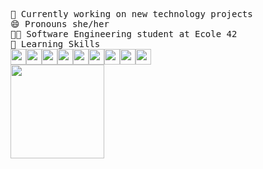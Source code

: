 <pre>
🔭 Currently working on new technology projects
😄 Pronouns she/her
👩‍🎓 Software Engineering student at Ecole 42
🧠 Learning Skills
<img height="25em"src="https://img.shields.io/badge/C-0D1117?style=for-the-badge&logo=c&logoColor=ab3f27"/><img height="25em"src="https://img.shields.io/badge/C++-0D1117?style=for-the-badge&logo=cplusplus&logoColor=5E97D0"/><img height="25em" src="https://img.shields.io/badge/HTML-0D1117?style=for-the-badge&logo=html5&logoColor=e34c26"/><img height="25em" src="https://img.shields.io/badge/Css-0D1117?style=for-the-badge&logo=css3&logoColor=blue"/><img height="25em" src="https://img.shields.io/badge/Javascript-0D1117?style=for-the-badge&logo=javascript&logoColor=f1df3a"/><img height="25em" src="https://img.shields.io/badge/React-0D1117?style=for-the-badge&logo=react&logoColor=61dfbf"/><img height="25em" src="https://img.shields.io/badge/TypeScript-0D1117?style=for-the-badge&logo=typescript&logoColor=4e78c4"/><img height="25em" src="https://img.shields.io/badge/git-0D1117?style=for-the-badge&logo=git&logoColor=f1502f"/><img height="25em" src="https://img.shields.io/badge/Markdown-0D1117?style=for-the-badge&logo=markdown&logoColor=5aa132"/>
<div><img height="150em" src="https://github-readme-stats.vercel.app/api/top-langs/?username=carlalrfranca&layout=compact&langs_count=7&border_color=0D1117&bg_color=0D1117&title_color=8f989f&text_color=8f989f&icon_color=b55c5e"/></div>
</pre>
 
